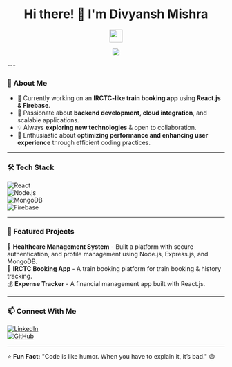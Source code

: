 <h1 align="center">Hi there! 👋 I'm Divyansh Mishra</h1>
<p align="center">
  <img src="https://media.giphy.com/media/hvRJCLFzcasrR4ia7z/giphy.gif" width="30px">
</p>

<p align="center">
  <img src="https://readme-typing-svg.herokuapp.com?font=Fira+Code&weight=600&pause=1000&color=F7931E&center=true&vCenter=true&width=500&lines=Full-Stack+Developer;Backend+Enthusiast;React.js+%7C+Node.js+%7C+MongoDB+%7C+Firebase;Building+Scalable+Apps+%F0%9F%9A%80" />
</p>
---

### 🚀 About Me
- 🔭 Currently working on an **IRCTC-like train booking app** using **React.js & Firebase**.  
- 🎯 Passionate about **backend development, cloud integration**, and scalable applications.  
- 💡 Always **exploring new technologies** & open to collaboration.  
- 🚀 Enthusiastic about o**ptimizing performance and enhancing user experience** through efficient coding practices.
---

### 🛠️ Tech Stack  
![React](https://img.shields.io/badge/React-20232A?style=for-the-badge&logo=react&logoColor=61DAFB)  
![Node.js](https://img.shields.io/badge/Node.js-43853D?style=for-the-badge&logo=node.js&logoColor=white)  
![MongoDB](https://img.shields.io/badge/MongoDB-4EA94B?style=for-the-badge&logo=mongodb&logoColor=white)  
![Firebase](https://img.shields.io/badge/Firebase-ffca28?style=for-the-badge&logo=firebase&logoColor=black)  

---

### 🌟 Featured Projects  
🏥 **Healthcare Management System** - Built a platform with secure authentication, and profile management using Node.js, Express.js, and MongoDB.
</br>
🚆 **IRCTC Booking App** - A train booking platform for train booking & history tracking.
</br>
💰 **Expense Tracker** - A financial management app built with React.js.  

---

### 📫 Connect With Me  
[![LinkedIn](https://img.shields.io/badge/LinkedIn-Profile-blue?style=for-the-badge&logo=linkedin)](https://www.linkedin.com/in/divyansh-m-97b87a176?lipi=urn%3Ali%3Apage%3Ad_flagship3_profile_view_base_contact_details%3BuKCvtXRZShuIigDbyur2CA%3D%3D)  
[![GitHub](https://img.shields.io/badge/GitHub-Profile-black?style=for-the-badge&logo=github)](https://github.com/dkm3689?tab=repositories)

---

⭐ **Fun Fact:** "Code is like humor. When you have to explain it, it’s bad." 😄


